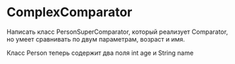 # ComplexComparator
Написать класс PersonSuperComparator, который реализует Comparator, но умеет сравнивать по двум параметрам, возраст и имя.

Класс Person теперь содержит два поля int age и String name
